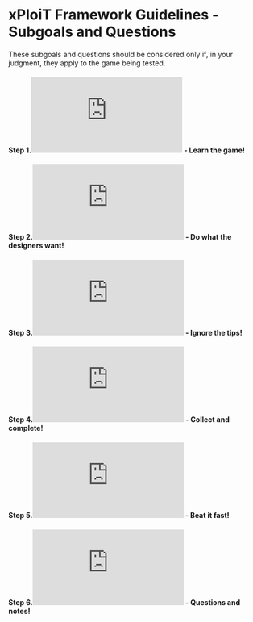 # xPloiT Framework Guidelines - Subgoals and Questions

These subgoals and questions should be considered only if, in your judgment, they apply to the game being tested.

#### Step 1.![ Newbie Journey](https://github.com/yohanduartep/xploit-guide/blob/main/Newbie_Journey.md) - Learn the game!

#### Step 2.![ Golden Path](https://github.com/yohanduartep/xploit-guide/blob/main/Golden_Path.md) - Do what the designers want!

#### Step 3.![ Noob Journey](https://github.com/yohanduartep/xploit-guide/blob/main/Noob_Journey.md) - Ignore the tips!

#### Step 4.![ Completionist](https://github.com/yohanduartep/xploit-guide/blob/main/Completionist.md) - Collect and complete!

#### Step 5.![ Speedrun](https://github.com/yohanduartep/xploit-guide/blob/main/Speedrun.md) - Beat it fast!

#### Step 6.![ Overtime](https://github.com/yohanduartep/xploit-guide/blob/main/Overtime.md) - Questions and notes!
